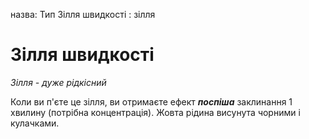назва: Тип Зілля швидкості : зілля

# Зілля швидкості
_Зілля - дуже рідкісний_

Коли ви п'єте це зілля, ви отримаєте ефект **_поспіша_** заклинання 1 хвилину (потрібна концентрація). Жовта рідина висунута чорними і кулачками. 